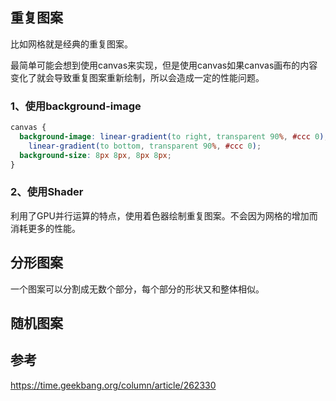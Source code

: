 ## 重复图案
比如网格就是经典的重复图案。

最简单可能会想到使用canvas来实现，但是使用canvas如果canvas画布的内容变化了就会导致重复图案重新绘制，所以会造成一定的性能问题。

### 1、使用background-image
```css
canvas {
  background-image: linear-gradient(to right, transparent 90%, #ccc 0),
    linear-gradient(to bottom, transparent 90%, #ccc 0);
  background-size: 8px 8px, 8px 8px;
}
```

### 2、使用Shader
利用了GPU并行运算的特点，使用着色器绘制重复图案。不会因为网格的增加而消耗更多的性能。

## 分形图案
一个图案可以分割成无数个部分，每个部分的形状又和整体相似。

## 随机图案


## 参考
https://time.geekbang.org/column/article/262330
